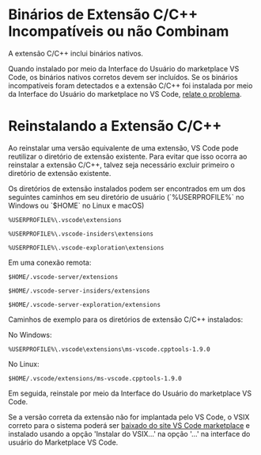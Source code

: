 <html><head></head><body><h1 data-loc-id="incompatible.extension.heading">Binários de Extensão C/C++ Incompatíveis ou não Combinam</h1>

<p data-loc-id="incompat.extension.text1">A extensão C/C++ inclui binários nativos.</p>

<p data-loc-id="incompat.extension.text2">Quando instalado por meio da Interface do Usuário do marketplace VS Code, os binários nativos corretos devem ser incluídos.  Se os binários incompatíveis foram detectados e a extensão C/C++ foi instalada por meio da Interface do Usuário do marketplace no VS Code, <a href="https://github.com/microsoft/vscode/issues/new?assignees=&amp;labels=&amp;template=bug_report.md" data-loc-id="bug.report.link.title">relate o problema</a>.</p>

<h1 data-loc-id="reinstalling.extension.heading">Reinstalando a Extensão C/C++</h1>

<p data-loc-id="reinstall.extension.text1">Ao reinstalar uma versão equivalente de uma extensão, VS Code pode reutilizar o diretório de extensão existente. Para evitar que isso ocorra ao reinstalar a extensão C/C++, talvez seja necessário excluir primeiro o diretório de extensão existente.</p>

<p data-loc-id="reinstall.extension.text2">Os diretórios de extensão instalados podem ser encontrados em um dos seguintes caminhos em seu diretório de usuário (`%USERPROFILE%` no Windows ou `$HOME` no Linux e macOS)</p>

<pre><code class="lang-bash">%USERPROFILE%\.vscode\extensions</code></pre>
<pre><code class="lang-bash">%USERPROFILE%\.vscode-insiders\extensions</code></pre>
<pre><code class="lang-bash">%USERPROFILE%\.vscode-exploration\extensions</code></pre>

<p data-loc-id="reinstall.extension.text3">Em uma conexão remota:</p>
<pre><code class="lang-bash">$HOME/.vscode-server/extensions</code></pre>
<pre><code class="lang-bash">$HOME/.vscode-server-insiders/extensions</code></pre>
<pre><code class="lang-bash">$HOME/.vscode-server-exploration/extensions</code></pre>

<p data-loc-id="reinstall.extension.text4">Caminhos de exemplo para os diretórios de extensão C/C++ instalados:</p>

<p data-loc-id="reinstall.extension.text5">No Windows:</p>
<pre><code class="lang-bash">%USERPROFILE%\.vscode\extensions\ms-vscode.cpptools-1.9.0</code></pre>

<p data-loc-id="reinstall.extension.text6">No Linux:</p>
<pre><code class="lang-bash">$HOME/.vscode/extensions/ms-vscode.cpptools-1.9.0</code></pre>

<p data-loc-id="reinstall.extension.text7">Em seguida, reinstale por meio da Interface do Usuário do marketplace VS Code.</p>

<p data-loc-id="reinstall.extension.text8">Se a versão correta da extensão não for implantada pelo VS Code, o VSIX correto para o sistema poderá ser <a href="https://marketplace.visualstudio.com/items?itemName=ms-vscode.cpptools" data-loc-id="download.vsix.link.title">baixado do site VS Code marketplace</a> e instalado usando a opção 'Instalar do VSIX...' na opção '...' na interface do usuário do Marketplace VS Code.</p>
</body></html>